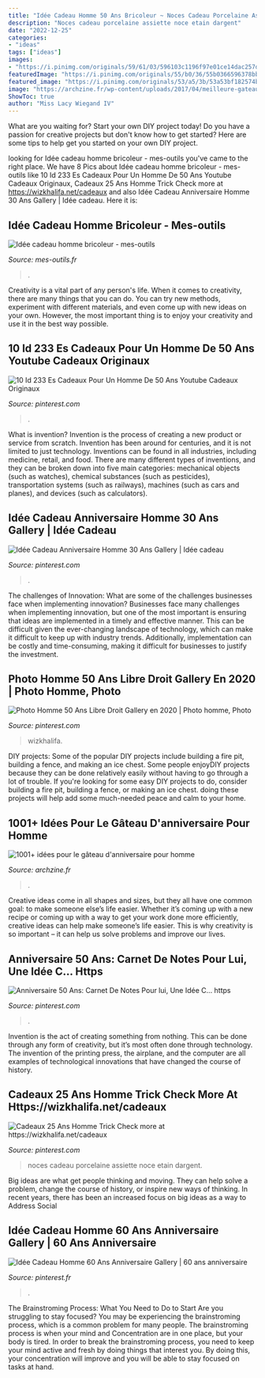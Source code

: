 ```yaml
---
title: "Idée Cadeau Homme 50 Ans Bricoleur ~ Noces Cadeau Porcelaine Assiette Noce Etain Dargent"
description: "Noces cadeau porcelaine assiette noce etain dargent"
date: "2022-12-25"
categories:
- "ideas"
tags: ["ideas"]
images:
- "https://i.pinimg.com/originals/59/61/03/596103c1196f97e01ce14dac257dad2c.jpg"
featuredImage: "https://i.pinimg.com/originals/55/b0/36/55b0366596378bbb91e0840e3413d2b8.jpg"
featured_image: "https://i.pinimg.com/originals/53/a5/3b/53a53bf182574bdaf2f9995b12966886.jpg"
image: "https://archzine.fr/wp-content/uploads/2017/04/meilleure-gateau-anniversaire-original-et-facile-gateau-pour-50-ans.jpg"
ShowToc: true
author: "Miss Lacy Wiegand IV"
---
```



What are you waiting for? Start your own DIY project today!
Do you have a passion for creative projects but don't know how to get started? Here are some tips to help get you started on your own DIY project.

	

		
looking for Idée cadeau homme bricoleur - mes-outils you've came to the right place. We have 8 Pics about Idée cadeau homme bricoleur - mes-outils like 10 Id 233 Es Cadeaux Pour Un Homme De 50 Ans Youtube Cadeaux Originaux, Cadeaux 25 Ans Homme Trick Check more at https://wizkhalifa.net/cadeaux and also Idée Cadeau Anniversaire Homme 30 Ans Gallery | Idée cadeau. Here it is:
		
    
## Idée Cadeau Homme Bricoleur - Mes-outils

<img loading=lazy src="https://mes-outils.fr/wp-content/uploads/2019/06/91HUZWGcqL._AC_SL1500_.jpg" onerror="this.onerror=null;this.src='https://tse2.mm.bing.net/th?id=OIP.XdB_pHSb8iQnZs03SKnwpwHaJf&amp;pid=15.1';" alt="Idée cadeau homme bricoleur - mes-outils">

_Source: mes-outils.fr_

>. 

	

Creativity is a vital part of any person's life. When it comes to creativity, there are many things that you can do. You can try new methods, experiment with different materials, and even come up with new ideas on your own. However, the most important thing is to enjoy your creativity and use it in the best way possible.

    
## 10 Id 233 Es Cadeaux Pour Un Homme De 50 Ans Youtube Cadeaux Originaux

<img loading=lazy src="https://i.pinimg.com/originals/55/b0/36/55b0366596378bbb91e0840e3413d2b8.jpg" onerror="this.onerror=null;this.src='https://tse4.mm.bing.net/th?id=OIP.ezHPcXMjHR56zD3OznO7GQHaJZ&amp;pid=15.1';" alt="10 Id 233 Es Cadeaux Pour Un Homme De 50 Ans Youtube Cadeaux Originaux">

_Source: pinterest.com_

>. 

	

What is invention?
Invention is the process of creating a new product or service from scratch. Invention has been around for centuries, and it is not limited to just technology. Inventions can be found in all industries, including medicine, retail, and food. There are many different types of inventions, and they can be broken down into five main categories: mechanical objects (such as watches), chemical substances (such as pesticides), transportation systems (such as railways), machines (such as cars and planes), and devices (such as calculators).

    
## Idée Cadeau Anniversaire Homme 30 Ans Gallery | Idée Cadeau

<img loading=lazy src="https://i.pinimg.com/originals/53/a5/3b/53a53bf182574bdaf2f9995b12966886.jpg" onerror="this.onerror=null;this.src='https://tse1.mm.bing.net/th?id=OIP.ZrFkwZHqiGq0FturR6BFzQAAAA&amp;pid=15.1';" alt="Idée Cadeau Anniversaire Homme 30 Ans Gallery | Idée cadeau">

_Source: pinterest.com_

>. 

	

The challenges of Innovation: What are some of the challenges businesses face when implementing innovation?
Businesses face many challenges when implementing innovation, but one of the most important is ensuring that ideas are implemented in a timely and effective manner. This can be difficult given the ever-changing landscape of technology, which can make it difficult to keep up with industry trends. Additionally, implementation can be costly and time-consuming, making it difficult for businesses to justify the investment.

    
## Photo Homme 50 Ans Libre Droit Gallery En 2020 | Photo Homme, Photo

<img loading=lazy src="https://i.pinimg.com/736x/f1/0c/24/f10c24c2ff64f8550072f6328cc1bf97.jpg" onerror="this.onerror=null;this.src='https://tse1.mm.bing.net/th?id=OIP.DXbuYSg_mmBSG7k1l3IRBQHaFh&amp;pid=15.1';" alt="Photo Homme 50 Ans Libre Droit Gallery en 2020 | Photo homme, Photo">

_Source: pinterest.com_

>wizkhalifa. 

	

DIY projects: Some of the popular DIY projects include building a fire pit, building a fence, and making an ice chest.
Some people enjoyDIY projects because they can be done relatively easily without having to go through a lot of trouble. If you're looking for some easy DIY projects to do, consider building a fire pit, building a fence, or making an ice chest. doing these projects will help add some much-needed peace and calm to your home.

    
## 1001+ Idées Pour Le Gâteau D&#039;anniversaire Pour Homme

<img loading=lazy src="https://archzine.fr/wp-content/uploads/2017/04/meilleure-gateau-anniversaire-original-et-facile-gateau-pour-50-ans.jpg" onerror="this.onerror=null;this.src='https://tse3.mm.bing.net/th?id=OIP.9Aa0eaZWN4Bp_E-ceVRHMwHaJL&amp;pid=15.1';" alt="1001+ idées pour le gâteau d&#039;anniversaire pour homme">

_Source: archzine.fr_

>. 

	

Creative ideas come in all shapes and sizes, but they all have one common goal: to make someone else’s life easier. Whether it’s coming up with a new recipe or coming up with a way to get your work done more efficiently, creative ideas can help make someone’s life easier. This is why creativity is so important – it can help us solve problems and improve our lives.

    
## Anniversaire 50 Ans: Carnet De Notes Pour Lui, Une Idée C... Https

<img loading=lazy src="https://i.pinimg.com/736x/33/eb/51/33eb51851e9464d2447ec6243dad04a3.jpg" onerror="this.onerror=null;this.src='https://tse4.mm.bing.net/th?id=OIP.HhXMelMCorZ3ske3m5w5XwAAAA&amp;pid=15.1';" alt="Anniversaire 50 Ans: Carnet De Notes Pour lui, Une Idée C... https">

_Source: pinterest.com_

>. 

	

Invention is the act of creating something from nothing. This can be done through any form of creativity, but it’s most often done through technology. The invention of the printing press, the airplane, and the computer are all examples of technological innovations that have changed the course of history.

    
## Cadeaux 25 Ans Homme Trick Check More At Https://wizkhalifa.net/cadeaux

<img loading=lazy src="https://i.pinimg.com/originals/59/61/03/596103c1196f97e01ce14dac257dad2c.jpg" onerror="this.onerror=null;this.src='https://tse2.mm.bing.net/th?id=OIP.A-pOpq7WEyGGrmZkl5BjGAHaHa&amp;pid=15.1';" alt="Cadeaux 25 Ans Homme Trick Check more at https://wizkhalifa.net/cadeaux">

_Source: pinterest.com_

>noces cadeau porcelaine assiette noce etain dargent. 

	

Big ideas are what get people thinking and moving. They can help solve a problem, change the course of history, or inspire new ways of thinking. In recent years, there has been an increased focus on big ideas as a way to Address Social 

    
## Idée Cadeau Homme 60 Ans Anniversaire Gallery | 60 Ans Anniversaire

<img loading=lazy src="https://i.pinimg.com/736x/82/5a/b4/825ab4465fcd05446f43bf3f403caa2c.jpg" onerror="this.onerror=null;this.src='https://tse3.mm.bing.net/th?id=OIP.9W8UOLEL6CxGKrnXrpTkJwHaDw&amp;pid=15.1';" alt="Idée Cadeau Homme 60 Ans Anniversaire Gallery | 60 ans anniversaire">

_Source: pinterest.fr_

>. 

	

The Brainstroming Process: What You Need to Do to Start
Are you struggling to stay focused? You may be experiencing the brainstroming process, which is a common problem for many people. The brainstroming process is when your mind and Concentration are in one place, but your body is tired. In order to break the brainstroming process, you need to keep your mind active and fresh by doing things that interest you. By doing this, your concentration will improve and you will be able to stay focused on tasks at hand.

